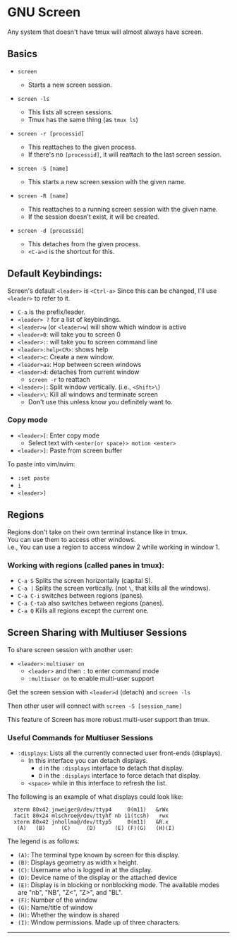 

# GNU Screen  
Any system that doesn't have tmux will almost always have screen.  

## Basics  

* `screen`
    * Starts a new screen session.  

* `screen -ls`
    * This lists all screen sessions. 
    * Tmux has the same thing (as `tmux ls`)  

* `screen -r [processid]`
    * This reattaches to the given process.  
    * If there's no `[processid]`, it will reattach to the last screen session.  

* `screen -S [name]`
    * This starts a new screen session with the given name.  

* `screen -R [name]`
    * This reattaches to a running screen session with the given name.  
    * If the session doesn't exist, it will be created.  

* `screen -d [processid]`
    * This detaches from the given process.  
    * `<C-a>d` is the shortcut for this.  


## Default Keybindings:  

Screen's default `<leader>` is `<Ctrl-a>`
Since this can be changed, I'll use `<leader>` to refer to it.  
* `C-a` is the prefix/leader.  
* `<leader> ?` for a list of keybindings.  
* `<leader>w` (or `<leader>w`) will show which window is active  
* `<leader>0`: will take you to screen 0  
* `<leader>:`: will take you to screen command line  
* `<leader>:help<CR>`: shows help  
* `<leader>c`: Create a new window.  
* `<leader>aa`: Hop between screen windows  
* `<leader>d`: detaches from current window  
    * `screen -r` to reattach  
* `<leader>|`: Split window vertically. (i.e., `<Shift>\`) 
* `<leader>\`: Kill all windows and terminate screen  
    * Don't use this unless know you definitely want to.  


### Copy mode  

* `<leader>[`: Enter copy mode  
    * Select text with `<enter(or space)> motion <enter>`
* `<leader>]`: Paste from screen buffer  

To paste into vim/nvim:  
* `:set paste`
* `i`
* `<leader>]`


## Regions  
Regions don't take on their own terminal instance like in tmux.  
You can use them to access other windows.  
i.e., You can use a region to access window 2 while working in window 1.  


### Working with regions (called panes in tmux):  
* `C-a S` Splits the screen horizontally (capital S). 
* `C-a |` Splits the screen vertically. (not `\`, that kills all the windows).  
* `C-a C-i` switches between regions (panes).  
* `C-a C-tab` also switches between regions (panes).  
* `C-a Q` Kills all regions except the current one. 



## Screen Sharing with Multiuser Sessions  

To share screen session with another user:  

* `<leader>:multiuser on`
    * `<leader>` and then `:` to enter command mode  
    * `:multiuser on` to enable multi-user support  

Get the screen session with `<leader>d` (detach) and `screen -ls`

Then other user will connect with `screen -S [session_name]`
 
This feature of Screen has more robust multi-user support than tmux.  

### Useful Commands for Multiuser Sessions  

* `:displays`: Lists all the currently connected user front-ends (displays).  
    * In this interface you can detach displays.  
        * `d` in the `:displays` interface to detach that display.  
        * `D` in the `:displays` interface to force detach that display.  
    * `<space>` while in this interface to refresh the list.  


The following is an example of what displays could look like:  
```plaintext  
  xterm 80x42 jnweiger@/dev/ttyp4     0(m11)   &rWx  
  facit 80x24 mlschroe@/dev/ttyhf nb 11(tcsh)   rwx  
  xterm 80x42 jnhollma@/dev/ttyp5     0(m11)   &R.x  
   (A)   (B)     (C)     (D)      (E) (F)(G)   (H)(I)  
```
The legend is as follows:  
* `(A)`: The terminal type known by screen for this display.  
* `(B)`: Displays geometry as width x height.  
* `(C)`: Username who is logged in at the display.  
* `(D)`: Device name of the display or the attached device  
* `(E)`:  Display  is  in blocking or nonblocking mode.  The available modes are "nb", "NB", "Z<", "Z>", and "BL".  
* `(F)`: Number of the window  
* `(G)`: Name/title of window  
* `(H)`: Whether the window is shared  
* `(I)`: Window permissions. Made up of three characters.  


---  

